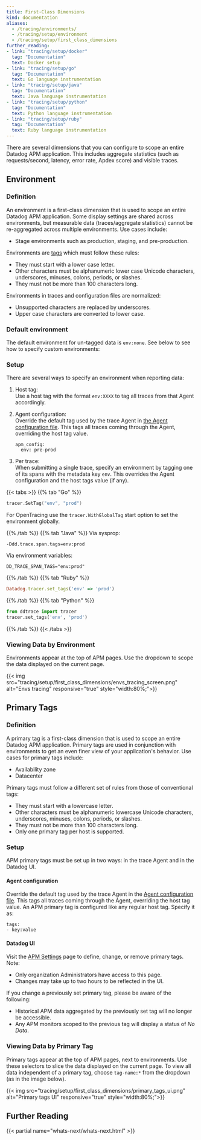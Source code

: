 ```yaml
---
title: First-Class Dimensions
kind: documentation
aliases:
  - /tracing/environments/
  - /tracing/setup/environment
  - /tracing/setup/first_class_dimensions
further_reading:
- link: "tracing/setup/docker"
  tag: "Documentation"
  text: Docker setup
- link: "tracing/setup/go"
  tag: "Documentation"
  text: Go language instrumentation
- link: "tracing/setup/java"
  tag: "Documentation"
  text: Java language instrumentation
- link: "tracing/setup/python"
  tag: "Documentation"
  text: Python language instrumentation
- link: "tracing/setup/ruby"
  tag: "Documentation"
  text: Ruby language instrumentation
---
```


There are several dimensions that you can configure to scope an entire Datadog APM application. This includes aggregate statistics (such as requests/second, latency, error rate, Apdex score) and visible traces.

## Environment
### Definition

An environment is a first-class dimension that is used to scope an entire Datadog APM application. Some display settings are shared across environments, but measurable data (traces/aggregate statistics) cannot be re-aggregated across multiple environments. Use cases include:

* Stage environments such as production, staging, and pre-production.

Environments are [tags][1] which must follow these rules:

* They must start with a lower case letter.
* Other characters must be alphanumeric lower case Unicode characters, underscores, minuses, colons, periods, or slashes.
* They must not be more than 100 characters long.

Environments in traces and configuration files are normalized:

* Unsupported characters are replaced by underscores.
* Upper case characters are converted to lower case.

### Default environment

The default environment for un-tagged data is `env:none`. See below to see how to specify custom environments:

### Setup

There are several ways to specify an environment when reporting data:

1. Host tag:  
  Use a host tag with the format `env:XXXX` to tag all traces from that Agent accordingly.

2. Agent configuration:  
  Override the default tag used by the trace Agent in [the Agent configuration file][2]. This tags all traces coming through the Agent, overriding the host tag value.

    ```
    apm_config:
      env: pre-prod
    ```

3. Per trace:  
  When submitting a single trace, specify an environment by tagging one of its spans with the metadata key `env`. This overrides the Agent configuration and the host tags value (if any).  

{{< tabs >}}
{{% tab "Go" %}}

```go
tracer.SetTag("env", "prod")
```

For OpenTracing use the `tracer.WithGlobalTag` start option to set the environment globally.

{{% /tab %}}
{{% tab "Java" %}}
Via sysprop:

```
-Ddd.trace.span.tags=env:prod
```

Via environment variables:

```
DD_TRACE_SPAN_TAGS="env:prod"
```

{{% /tab %}}
{{% tab "Ruby" %}}

```ruby
Datadog.tracer.set_tags('env' => 'prod')
```

{{% /tab %}}
{{% tab "Python" %}}

```python
from ddtrace import tracer
tracer.set_tags('env', 'prod')
```
{{% /tab %}}
{{< /tabs >}}

### Viewing Data by Environment

Environments appear at the top of APM pages. Use the dropdown to scope the data displayed on the current page.

{{< img src="tracing/setup/first_class_dimensions/envs_tracing_screen.png" alt="Envs tracing" responsive="true" style="width:80%;">}}


## Primary Tags
### Definition

A primary tag is a first-class dimension that is used to scope an entire Datadog APM application. Primary tags are used in conjunction with environments to get an even finer view of your application's behavior. Use cases for primary tags include:

* Availability zone
* Datacenter

Primary tags must follow a different set of rules from those of conventional tags:

* They must start with a lowercase letter.
* Other characters must be alphanumeric lowercase Unicode characters, underscores, minuses, colons, periods, or slashes.
* They must not be more than 100 characters long.
* Only one primary tag per host is supported.

### Setup

APM primary tags must be set up in two ways: in the trace Agent and in the Datadog UI.

#### Agent configuration

Override the default tag used by the trace Agent in the [Agent configuration file][2]. This tags all traces coming through the Agent, overriding the host tag value. An APM primary tag is configured like any regular host tag. Specify it as:

```
tags:
- key:value
```

#### Datadog UI

Visit the [APM Settings][3] page to define, change, or remove primary tags. Note:

* Only organization Administrators have access to this page. 
* Changes may take up to two hours to be reflected in the UI.

 If you change a previously set primary tag, please be aware of the following:

* Historical APM data aggregated by the previously set tag will no longer be accessible.
* Any APM monitors scoped to the previous tag will display a status of _No Data_.

### Viewing Data by Primary Tag

Primary tags appear at the top of APM pages, next to environments. Use these selectors to slice the data displayed on the current page. To view all data independent of a primary tag, choose `tag-name:*` from the dropdown (as in the image below).

{{< img src="tracing/setup/first_class_dimensions/primary_tags_ui.png" alt="Primary tags UI" responsive="true" style="width:80%;">}}

## Further Reading

{{< partial name="whats-next/whats-next.html" >}}

[1]: /agent/tagging
[2]: /agent/faq/agent-configuration-files/?tab=agentv6
[3]: https://app.datadoghq.com/apm/settings

